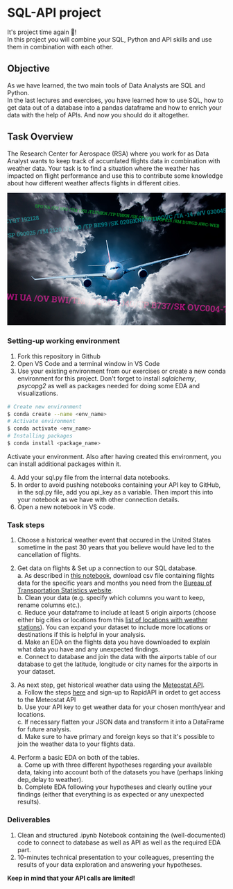 # SQL-API project

It's project time again :tada:!  
In this project you will combine your SQL, Python and API skills and use them in combination with each other.  

## Objective
As we have learned, the two main tools of Data Analysts are SQL and Python.  
In the last lectures and exercises, you have learned how to use SQL, how to get data out of a database into a pandas dataframe and how to enrich your data with the help of APIs.
And now you should do it altogether.


## Task Overview
The Research Center for Aerospace (RSA) where you work for as Data Analyst wants to keep track of accumlated flights data in combination with weather data. Your task is to find a situation where the weather has impacted on flight performance and use this to contribute some knowledge about how different weather affects flights in different cities.

![](images/PIREPs-featured.jpg)  
### Setting-up working environment

1. Fork this repository in Github
2. Open VS Code and a terminal window in VS Code
3. Use your existing environment from our exercises or create a new conda environment for this project. Don't forget to install *sqlalchemy*, *psycopg2* as well as packages needed for doing some EDA and visualizations.  

```BASH 
# Create new environment
$ conda create --name <env_name>
# Activate environment 
$ conda activate <env_name>
# Installing packages 
$ conda install <package_name>
```
Activate your environment. 
Also after having created this environment, you can install additional packages within it. 

4. Add your sql.py file from the internal data notebooks.
5. In order to avoid pushing notebooks containing your API key to GitHub, in the sql.py file, add you api_key as a variable. Then import this into your notebook as we have with other connection details.  
6. Open a new notebook in VS code.  

### Task steps
1. Choose a historical weather event that occured in the United States sometime in the past 30 years that you believe would have led to the cancellation of flights.

2. Get data on flights & Set up a connection to our SQL database.  
  a. As described in [this notebook](https://github.com/neuefische/da-sql-api-project/blob/main/get_flights_data.ipynb), download csv file containing flights data for the specific years and months you need from the [Bureau of Transportation Statistics website](https://transtats.bts.gov).    
  b. Clean your data (e.g. specify which columns you want to keep, rename columns etc.).  
  c. Reduce your dataframe to include at least 5 origin airports (choose either big cities or locations from this [list of locations with weather stations](https://bulk.meteostat.net/v2/stations/lite.json.gz)).  You can expand your dataset to include more locations or destinations if this is helpful in your analysis.   
  d. Make an EDA on the flights data you have downloaded to explain what data you have and any unexpected findings.   
  e. Connect to database and join the data with the airports table of our database to get the latitude, longitude or city names for the airports in your dataset. 
  
3. As next step, get historical weather data using the [Meteostat API](https://dev.meteostat.net/api/point/daily.html#endpoint).   
  a. Follow the steps [here](https://dev.meteostat.net/api/) and sign-up to RapidAPI in ordet to get access to the Meteostat API  
  b. Use your API key to get weather data for your chosen month/year and locations.  
  c. If necessary flatten your JSON data and transform it into a DataFrame for future analysis.  
  d. Make sure to have primary and foreign keys so that it's possible to join the weather data to your flights data.  
  
4. Perform a basic EDA on both of the tables.  
  a. Come up with three different hypotheses regarding your available data, taking into account both of the datasets you have (perhaps linking dep_delay to weather).  
  b. Complete EDA following your hypotheses and clearly outline your findings (either that everything is as expected or any unexpected results).  

### Deliverables
1. Clean and structured .ipynb Notebook containing the (well-documented) code to connect to database as well as API as well as the required EDA part.
2. 10-minutes technical presentation to your colleagues, presenting the results of your data exploration and answering your hypotheses.


**Keep in mind that your API calls are limited!**
